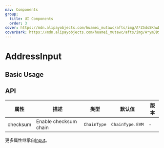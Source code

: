 ```yaml
---
nav: Components
group:
  title: UI Components
  order: 3
cover: https://mdn.alipayobjects.com/huamei_mutawc/afts/img/A*Z5dsSKhwD4oAAAAAAAAAAAAADlrGAQ/original
coverDark: https://mdn.alipayobjects.com/huamei_mutawc/afts/img/A*ymJDSYEjQKwAAAAAAAAAAAAADlrGAQ/original
---
```


# AddressInput

## Basic Usage

<code src="./demos/basic.tsx"></code>

## API

| 属性     | 描述                  | 类型        | 默认值          | 版本 |
| -------- | --------------------- | ----------- | --------------- | ---- |
| checksum | Enable checksum chain | `ChainType` | `ChainType.EVM` | -    |

更多属性继承自[Input](https://ant-design.antgroup.com/components/input#api)。
